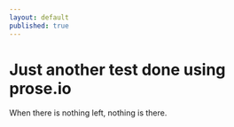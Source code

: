 ```yaml
---
layout: default
published: true
---
```

# Just another test done using prose.io

When there is nothing left, nothing is there.
